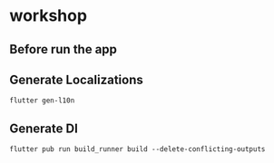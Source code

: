 # workshop

## Before run the app

## Generate Localizations

`flutter gen-l10n`

## Generate DI

`flutter pub run build_runner build --delete-conflicting-outputs`
